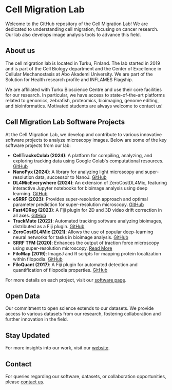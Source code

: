 # Cell Migration Lab

Welcome to the GitHub repository of the Cell Migration Lab! We are dedicated to understanding cell migration, focusing on cancer research. Our lab also develops image analysis tools to advance this field.

## About us
The cell migration lab is located in Turku, Finland. The lab started in 2019 and is part of the Cell Biology department and the Center of Excellence in Cellular Mechanostasis at Åbo Akademi University. We are part of the Solution for Health research profile and INFLAMES Flagship.

We are affiliated with Turku Bioscience Centre and use their core facilities for our research. In particular, we have access to state-of-the-art platforms related to genomics, zebrafish, proteomics, bioimaging, genome editing, and bioinformatics. Motivated students are always welcome to contact us!

## Cell Migration Lab Software Projects

At the Cell Migration Lab, we develop and contribute to various innovative software projects to analyze microscopy images. Below are some of the key software projects from our lab:

- **CellTracksColab (2024)**: A platform for compiling, analyzing, and exploring tracking data using Google Colab's computational resources. [GitHub](https://github.com/guijacquemet/CellTracksColab)
- **NanoPyx (2024)**: A library for analyzing light microscopy and super-resolution data, successor to NanoJ. [GitHub](https://github.com/HenriquesLab/NanoPyx)
- **DL4MicEverywhere (2024)**: An extension of ZeroCostDL4Mic, featuring interactive Jupyter notebooks for bioimage analysis using deep learning. [GitHub](https://github.com/HenriquesLab/DL4MicEverywhere)
- **eSRRF (2023)**: Provides super-resolution approach and optimal parameter prediction for super-resolution microscopy. [GitHub](https://github.com/HenriquesLab/NanoJ-eSRRF)
- **Fast4DReg (2023)**: A Fiji plugin for 2D and 3D video drift correction in all axes. [GitHub](https://github.com/guijacquemet/Fast4DReg)
- **TrackMate (2022)**: Automated tracking software analyzing bioimages, distributed as a Fiji plugin. [GitHub](https://github.com/trackmate-sc/TrackMate)
- **ZeroCostDL4Mic (2021)**: Allows the use of popular deep-learning neural networks for tasks in bioimage analysis. [GitHub](https://github.com/HenriquesLab/ZeroCostDL4Mic)
- **SRRF TFM (2020)**: Enhances the output of traction force microscopy using super-resolution microscopy. [Read More](https://pubs.acs.org/doi/abs/10.1021/acsnano.9b07628)
- **FiloMap (2019)**: ImageJ and R scripts for mapping protein localization within filopodia. [GitHub](https://github.com/guijacquemet/FiloMAP)
- **FiloQuant (2017)**: A Fiji plugin for automated detection and quantification of filopodia properties. [GitHub](https://github.com/guijacquemet/FiloQuant)

For more details on each project, visit our [software page](https://cellmig.org/software/).


## Open Data
Our commitment to open science extends to our datasets. We provide access to various datasets from our research, fostering collaboration and further innovation in the field.

## Stay Updated
For more insights into our work, visit our [website](https://cellmig.org/).

## Contact
For queries regarding our software, datasets, or collaboration opportunities, please [contact us](https://cellmig.org/contact/).
